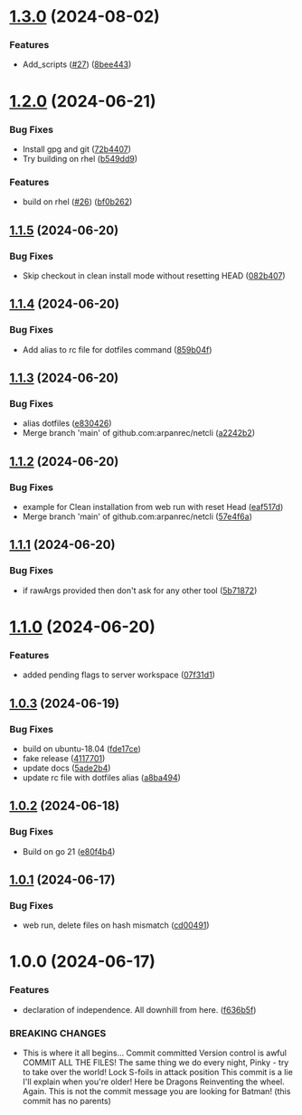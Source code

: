 # [1.3.0](https://github.com/arpanrec/netcli/compare/1.2.0...1.3.0) (2024-08-02)


### Features

* Add_scripts ([#27](https://github.com/arpanrec/netcli/issues/27)) ([8bee443](https://github.com/arpanrec/netcli/commit/8bee4432bee727740ff7bbd4d8af36f245d9c7b0))

# [1.2.0](https://github.com/arpanrec/netcli/compare/1.1.5...1.2.0) (2024-06-21)


### Bug Fixes

* Install gpg and git ([72b4407](https://github.com/arpanrec/netcli/commit/72b44073993db61c903ffe3c82695f94b28591a2))
* Try building on rhel ([b549dd9](https://github.com/arpanrec/netcli/commit/b549dd9eb98f216bde6333db0ee20ce493050e08))


### Features

* build on rhel ([#26](https://github.com/arpanrec/netcli/issues/26)) ([bf0b262](https://github.com/arpanrec/netcli/commit/bf0b262f7f51994ee2166249bba18fcd75294403))

## [1.1.5](https://github.com/arpanrec/netcli/compare/1.1.4...1.1.5) (2024-06-20)


### Bug Fixes

* Skip checkout in clean install mode without resetting HEAD ([082b407](https://github.com/arpanrec/netcli/commit/082b407dfc41617f3d9bd96dc9b72b578e5a471a))

## [1.1.4](https://github.com/arpanrec/netcli/compare/1.1.3...1.1.4) (2024-06-20)


### Bug Fixes

* Add alias to rc file for dotfiles command ([859b04f](https://github.com/arpanrec/netcli/commit/859b04f833f7c4b081569fc0d11286b4c1cc9d1d))

## [1.1.3](https://github.com/arpanrec/netcli/compare/1.1.2...1.1.3) (2024-06-20)


### Bug Fixes

* alias dotfiles ([e830426](https://github.com/arpanrec/netcli/commit/e830426f6299d0eebf17a98d977930409699d2f7))
* Merge branch 'main' of github.com:arpanrec/netcli ([a2242b2](https://github.com/arpanrec/netcli/commit/a2242b20b0cbfb4b4ebd12fff422dd45e6188b12))

## [1.1.2](https://github.com/arpanrec/netcli/compare/1.1.1...1.1.2) (2024-06-20)


### Bug Fixes

* example for Clean installation from web run with reset Head ([eaf517d](https://github.com/arpanrec/netcli/commit/eaf517d6009b2d8b7e58d5187b71d4fc6e76a86a))
* Merge branch 'main' of github.com:arpanrec/netcli ([57e4f6a](https://github.com/arpanrec/netcli/commit/57e4f6ad2a6725197cb7c2ef8f398f3b317f4d3a))

## [1.1.1](https://github.com/arpanrec/netcli/compare/1.1.0...1.1.1) (2024-06-20)


### Bug Fixes

* if rawArgs provided then don't ask for any other tool ([5b71872](https://github.com/arpanrec/netcli/commit/5b7187257b35ceaf3de6d2523fcef2bdf3b0bbc1))

# [1.1.0](https://github.com/arpanrec/netcli/compare/1.0.3...1.1.0) (2024-06-20)


### Features

* added pending flags to server workspace ([07f31d1](https://github.com/arpanrec/netcli/commit/07f31d12fb426a5051a710c3e05befb092df3a3c))

## [1.0.3](https://github.com/arpanrec/netcli/compare/1.0.2...1.0.3) (2024-06-19)


### Bug Fixes

* build on ubuntu-18.04 ([fde17ce](https://github.com/arpanrec/netcli/commit/fde17ceba758dfbfa01230ac8b0ff80d2b05de2c))
* fake release ([4117701](https://github.com/arpanrec/netcli/commit/4117701f391edaf20d5264fe5e2a49555d113990))
* update docs ([5ade2b4](https://github.com/arpanrec/netcli/commit/5ade2b42c8b2a1219106195c4e5f9dcc5001361b))
* update rc file with dotfiles alias ([a8ba494](https://github.com/arpanrec/netcli/commit/a8ba4944eb1f0c7392f72b27dea01910e07da9c6))

## [1.0.2](https://github.com/arpanrec/netcli/compare/1.0.1...1.0.2) (2024-06-18)


### Bug Fixes

* Build on go 21 ([e80f4b4](https://github.com/arpanrec/netcli/commit/e80f4b4bad62872be105b1008abbad55b61b0656))

## [1.0.1](https://github.com/arpanrec/netcli/compare/1.0.0...1.0.1) (2024-06-17)


### Bug Fixes

* web run, delete files on hash mismatch ([cd00491](https://github.com/arpanrec/netcli/commit/cd0049100a8122f42359e6b645afc05790d6b834))

# 1.0.0 (2024-06-17)


### Features

* declaration of independence. All downhill from here. ([f636b5f](https://github.com/arpanrec/netcli/commit/f636b5fac5d900d8bb2006b9c3ed9a54527979ff))


### BREAKING CHANGES

* This is where it all begins...
Commit committed
Version control is awful
COMMIT ALL THE FILES!
The same thing we do every night, Pinky - try to take over the world!
Lock S-foils in attack position
This commit is a lie
I'll explain when you're older!
Here be Dragons
Reinventing the wheel. Again.
This is not the commit message you are looking for
Batman! (this commit has no parents)

